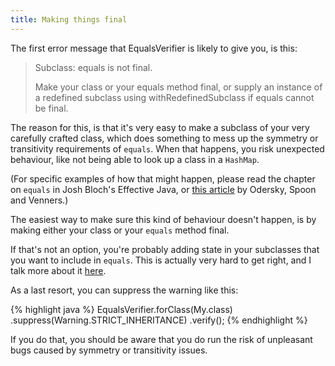 ```yaml
---
title: Making things final
---
```

The first error message that EqualsVerifier is likely to give you, is this:

> Subclass: equals is not final.
>
> Make your class or your equals method final, or supply an instance of a redefined subclass using withRedefinedSubclass if equals cannot be final.

The reason for this, is that it's very easy to make a subclass of your very carefully crafted class, which does something to mess up the symmetry or transitivity requirements of `equals`. When that happens, you risk unexpected behaviour, like not being able to look up a class in a `HashMap`.

(For specific examples of how that might happen, please read the chapter on `equals` in Josh Bloch's Effective Java, or [this article](http://www.artima.com/lejava/articles/equality.html) by Odersky, Spoon and Venners.)

The easiest way to make sure this kind of behaviour doesn't happen, is by making either your class or your `equals` method final.

If that's not an option, you're probably adding state in your subclasses that you want to include in `equals`. This is actually very hard to get right, and I talk more about it [here](/equalsverifier/manual/adding-state).

As a last resort, you can suppress the warning like this:

{% highlight java %}
EqualsVerifier.forClass(My.class)
    .suppress(Warning.STRICT_INHERITANCE)
    .verify();
{% endhighlight %}

If you do that, you should be aware that you do run the risk of unpleasant bugs caused by symmetry or transitivity issues.


